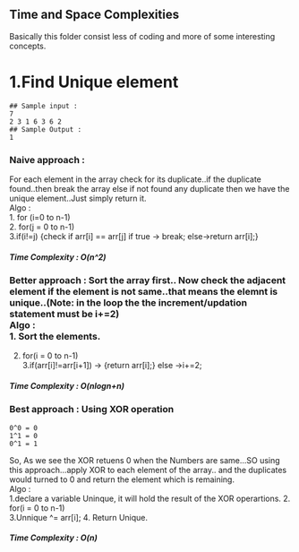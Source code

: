 ## Time and Space Complexities
 Basically this folder consist less of coding and more of some interesting concepts. 

# 1.Find Unique element
```
## Sample input : 
7
2 3 1 6 3 6 2
## Sample Output :
1
```
### Naive approach : 
For each element in the array check for its duplicate..if the duplicate found..then break the array else if not found any duplicate then we have the unique element..Just simply return it.
<br>Algo : <br> 1. for (i=0 to n-1)<br>
2. for(j = 0 to n-1) <br>
3.if(i!=j) {check if arr[i] == arr[j]
               if true -> break; 
               else->return arr[i];}
 ##### Time Complexity : O(n^2)

 ### Better approach : Sort the array first.. Now check the adjacent element if the element is not same..that means the elemnt is unique..(Note: in the loop the the increment/updation statement must be i+=2)<br>Algo : <br> 1. Sort the elements.
2. for(i = 0 to n-1) <br>
3.if(arr[i]!=arr[i+1]) -> {return arr[i];} else ->i+=2;

 ##### Time Complexity : O(nlogn+n)

 ### Best approach : Using XOR operation<br>
```
0^0 = 0
1^1 = 0
0^1 = 1
```
So, As we see the XOR retuens 0 when the Numbers are same...SO using this approach...apply XOR to each element of the array.. and the duplicates would turned to 0 and return the element which is remaining.
<br>
Algo : <br> 1.declare a variable Uninque, it will hold the result of the XOR operartions.
2. for(i = 0 to n-1) <br>
3.Unnique ^= arr[i];
4. Return Unique.

 ##### Time Complexity : O(n)

